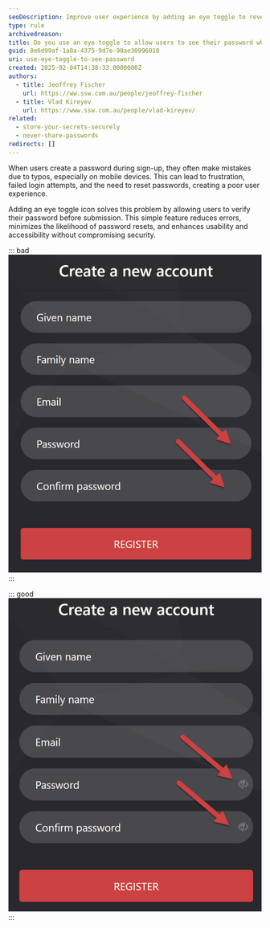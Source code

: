 ```yaml
---
seoDescription: Improve user experience by adding an eye toggle to reveal passwords during sign-up for better accuracy and usability.
type: rule
archivedreason:
title: Do you use an eye toggle to allow users to see their password when signing up
guid: 8e6d99af-1a0a-4375-9d7e-90ae30996010
uri: use-eye-toggle-to-see-password
created: 2025-02-04T14:38:33.0000000Z
authors:
  - title: Jeoffrey Fischer
    url: https://ww.ssw.com.au/people/jeoffrey-fischer
  - title: Vlad Kireyev
    url: https://www.ssw.com.au/people/vlad-kireyev/
related:
  - store-your-secrets-securely
  - never-share-passwords
redirects: []
---
```


When users create a password during sign-up, they often make mistakes due to typos, especially on mobile devices. This can lead to frustration, failed login attempts, and the need to reset passwords, creating a poor user experience.

<!--endintro-->

Adding an eye toggle icon solves this problem by allowing users to verify their password before submission. This simple feature reduces errors, minimizes the likelihood of password resets, and enhances usability and accessibility without compromising security.

::: bad  
![Figure: Bad example - Sign-up form without an eye toggle](bad-example-no-eye-toggle.png)  
:::

::: good  
![Figure: Good example - Sign-up form with an eye toggle](good-example-eye-toggle.png)
:::
